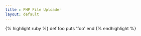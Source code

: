 ```yaml
---
title : PHP File Uploader 
layout: default
---
```


{% highlight ruby %}
def foo
  puts 'foo'
end
{% endhighlight %}
